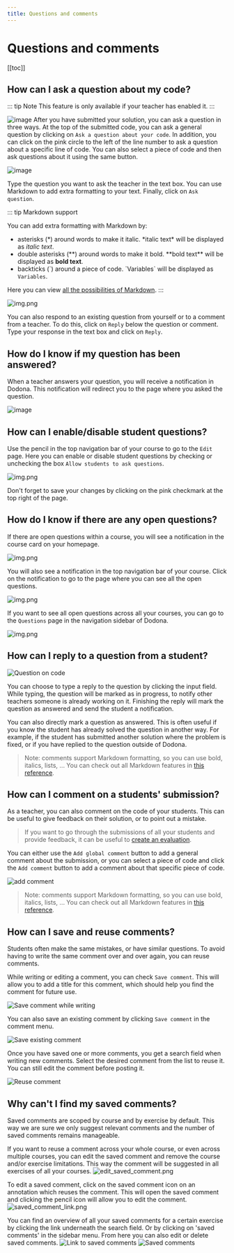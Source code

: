 ```yaml
---
title: Questions and comments
---
```


# Questions and comments

[[toc]]

## How can I ask a question about my code? <Badge type="tip" text="student" />

::: tip Note
This feature is only available if your teacher has enabled it.
:::

![image](./student.ask_questions.png)
After you have submitted your solution, you can ask a question in three ways. At the top of the submitted code, you can ask a general question by clicking on `Ask a question about your code`. In addition, you can click on the pink circle to the left of the line number to ask a question about a specific line of code. You can also select a piece of code and then ask questions about it using the same button.


![image](./student.ask_question.gif)

Type the question you want to ask the teacher in the text box. You can use Markdown to add extra formatting to your text. Finally, click on `Ask question`.

::: tip Markdown support

You can add extra formatting with Markdown by:

- asterisks (\*) around words to make it italic. \*italic text\* will be displayed as *italic text*.
- double asterisks (\**) around words to make it bold. \*\*bold text\*\* will be displayed as **bold text**.
- backticks (\`) around a piece of code. \`Variables\` will be displayed as `Variables`.

Here you can view [all the possibilities of Markdown](/en/references/exercise-description/#markdown).
:::

![img.png](./student.react.png)

You can also respond to an existing question from yourself or to a comment from a teacher. To do this, click on `Reply` below the question or comment. Type your response in the text box and click on `Reply`.

## How do I know if my question has been answered? <Badge type="tip" text="student" />

When a teacher answers your question, you will receive a notification in Dodona. This notification will redirect you to the page where you asked the question.

![image](./comment_on_code.png)

## How can I enable/disable student questions? <Badge type="tip" text="teacher" />

Use the pencil in the top navigation bar of your course to go to the `Edit` page. Here you can enable or disable student questions by checking or unchecking the box `Allow students to ask questions`.

![img.png](./ask_questions_toggle.png)

Don't forget to save your changes by clicking on the pink checkmark at the top right of the page.

## How do I know if there are any open questions? <Badge type="tip" text="teacher" />

If there are open questions within a course, you will see a notification in the course card on your homepage.

![img.png](./course_card_question.png)

You will also see a notification in the top navigation bar of your course. Click on the notification to go to the page where you can see all the open questions.

![img.png](./course_question_list.png)

If you want to see all open questions across all your courses, you can go to the `Questions` page in the navigation sidebar of Dodona.

![img.png](./questions_index_page.png)

## How can I reply to a question from a student? <Badge type="tip" text="teacher" />

![Question on code](./question-on-code.png)

You can choose to type a reply to the question by clicking the input field. While typing, the question will be marked as in progress, to notify other teachers someone is already working on it.
Finishing the reply will mark the question as answered and send the student a notification.

You can also directly mark a question as answered. This is often useful if you know the student has already solved the question in another way. For example, if the student has submitted another solution where the problem is fixed, or if you have replied to the question outside of Dodona.

> Note: comments support Markdown formatting, so you can use bold, italics, lists, ... You can check out all Markdown features in [this reference](/en/references/exercise-description/#markdown).

## How can I comment on a students' submission? <Badge type="tip" text="teacher" />

As a teacher, you can also comment on the code of your students. This can be useful to give feedback on their solution, or to point out a mistake.

> If you want to go through the submissions of all your students and provide feedback, it can be useful to [create an evaluation](/en/guides/teachers/grading).

You can either use the `Add global comment` button to add a general comment about the submission, or you can select a piece of code and click the `Add comment` button to add a comment about that specific piece of code.

![add comment](./add-comment.png)

> Note: comments support Markdown formatting, so you can use bold, italics, lists, ... You can check out all Markdown features in [this reference](/en/references/exercise-description/#markdown).


## How can I save and reuse comments? <Badge type="tip" text="teacher" />

Students often make the same mistakes, or have similar questions. To avoid having to write the same comment over and over again, you can reuse comments.

While writing or editing a comment, you can check `Save comment`. This will allow you to add a title for this comment, which should help you find the comment for future use.

![Save comment while writing](./save-comment-edit.png)

You can also save an existing comment by clicking `Save comment` in the comment menu.

![Save existing comment](save-comment.png)

Once you have saved one or more comments, you get a search field when writing new comments. Select the desired comment from the list to reuse it. You can still edit the comment before posting it.

![Reuse comment](./reuse-annotations.png)

## Why can't I find my saved comments? <Badge type="tip" text="teacher" />

Saved comments are scoped by course and by exercise by default. This way we are sure we only suggest relevant comments and the number of saved comments remains manageable.

If you want to reuse a comment across your whole course, or even across multiple courses, you can edit the saved comment and remove the course and/or exercise limitations. This way the comment will be suggested in all exercises of all your courses.
![edit_saved_comment.png](edit_saved_comment.png)

To edit a saved comment, click on the saved comment icon on an annotation which reuses the comment. This will open the saved comment and clicking the pencil icon will allow you to edit the comment.
![saved_comment_link.png](saved_comment_link.png)

You can find an overview of all your saved comments for a certain exercise by clicking the link underneath the search field. Or by clicking on 'saved comments' in the sidebar menu.
From here you can also edit or delete saved comments.
![Link to saved comments](./link-to-saved-comments.png)
![Saved comments](./saved-comments-list.png)
